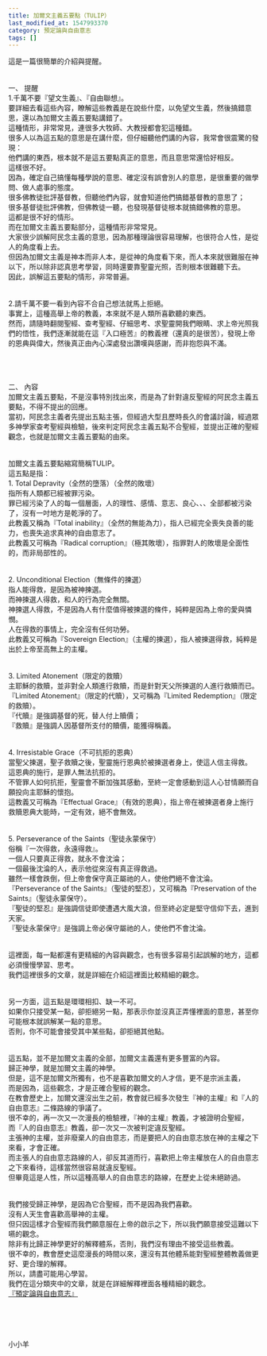```yaml
---
title: 加爾文主義五要點（TULIP）
last_modified_at: 1547993370
category: 預定論與自由意志
tags: []
---
```


<p>這是一篇很簡單的介紹與提醒。<br/><!--more--><br/><br/>一、	提醒<br/>1.千萬不要『望文生義』、『自由聯想』。<br/>要詳細去看這些內容，瞭解這些教義是在說些什麼，以免望文生義，然後搞錯意思，還以為加爾文主義五要點講錯了。<br/>這種情形，非常常見，連很多大牧師、大教授都會犯這種錯。<br/>很多人以為這五點的意思是在講什麼，但仔細聽他們講的內容，我常會很震驚的發現：<br/>他們講的東西，根本就不是這五要點真正的意思，而且意思常還恰好相反。<br/>這樣很不好。<br/>因為，確定自己搞懂每種學說的意思、確定沒有誤會別人的意思，是很重要的做學問、做人處事的態度。<br/>很多佛教徒批評基督教，但聽他們內容，就會知道他們搞錯基督教的意思了；<br/>很多基督徒批評佛教，但佛教徒一聽，也發現基督徒根本就搞錯佛教的意思。<br/>這都是很不好的情形。<br/>而在加爾文主義五要點部分，這種情形非常常見。<br/>大家很少誤解阿民念主義的意思，因為那種理論很容易理解，也很符合人性，是從人的角度看上去。<br/>但因為加爾文主義是神本而非人本，是從神的角度看下來，而人本來就很難服在神以下，所以除非認真思考學習，同時還要靠聖靈光照，否則根本很難聽下去。<br/>因此，誤解這五要點的情形，非常普遍。<br/><br/><br/>2.請千萬不要一看到內容不合自己想法就馬上拒絕。<br/>事實上，這種高舉上帝的教義，本來就不是人類所喜歡聽的東西。<br/>然而，請隨時翻閱聖經、查考聖經、仔細思考、求聖靈開我們眼睛、求上帝光照我們的悟性，我們逐漸就能在這『入口極苦』的教義裡（還真的是很苦），發現上帝的恩典與偉大，然後真正由內心深處發出讚嘆與感謝，而非抱怨與不滿。<br/><br/><br/><br/><br/>二、	內容<br/>加爾文主義五要點，不是沒事特別找出來，而是為了針對違反聖經的阿民念主義五要點，不得不提出的回應。<br/>當初，阿民念主義者先提出五點主張，但經過大型且歷時長久的會議討論，經過眾多神學家查考聖經與檢驗，後來判定阿民念主義五點不合聖經，並提出正確的聖經觀念，也就是加爾文主義五要點的由來。<br/><br/><br/>加爾文主義五要點縮寫簡稱TULIP。<br/>這五點是指：<br/>1.	Total Depravity（全然的墮落）（全然的敗壞）<br/>指所有人類都已經被罪污染。<br/>罪已經污染了人的每一個層面，人的理性、感情、意志、良心、、、全部都被污染了，沒有一吋地方是乾淨的了。<br/>此教義又稱為『Total inability』（全然的無能為力），指人已經完全喪失良善的能力，也喪失追求真神的自由意志了。<br/>此教義又可稱為『Radical corruption』（極其敗壞），指罪對人的敗壞是全面性的，而非局部性的。<br/><br/><br/>2.	Unconditional Election（無條件的揀選）<br/>指人能得救，是因為被神揀選。<br/>而神揀選人得救，和人的行為完全無關。<br/>神揀選人得救，不是因為人有什麼值得被揀選的條件，純粹是因為上帝的愛與憐憫。<br/>人在得救的事情上，完全沒有任何功勞。<br/>此教義又可稱為『Sovereign Election』（主權的揀選），指人被揀選得救，純粹是出於上帝至高無上的主權。<br/><br/><br/>3.	Limited Atonement（限定的救贖）<br/>主耶穌的救贖，並非對全人類進行救贖，而是針對天父所揀選的人進行救贖而已。<br/>『Limited Atonement』（限定的代贖），又可稱為『Limited Redemption』（限定的救贖）。<br/>『代贖』是強調基督的死，替人付上贖價；<br/>『救贖』是強調人因基督所支付的贖價，能獲得稱義。<br/><br/><br/>4.	Irresistable Grace（不可抗拒的恩典）<br/>當聖父揀選，聖子救贖之後，聖靈施行恩典於被揀選者身上，使這人信主得救。<br/>這恩典的施行，是罪人無法抗拒的。<br/>不管罪人如何抗拒，聖靈會不斷加強其感動，至終一定會感動到這人心甘情願而自願投向主耶穌的懷抱。<br/>這教義又可稱為『Effectual Grace』（有效的恩典），指上帝在被揀選者身上施行救贖恩典大能時，一定有效，絕不會無效。<br/><br/><br/>5.	Perseverance of the Saints（聖徒永蒙保守）<br/>俗稱『一次得救，永遠得救』。<br/>一個人只要真正得救，就永不會沈淪；<br/>一個最後沈淪的人，表示他從來沒有真正得救過。<br/>雖然一樣會跌倒，但上帝會保守真正屬祂的人，使他們絕不會沈淪。<br/>『Perseverance of the Saints』（聖徒的堅忍），又可稱為『Preservation of the Saints』（聖徒永蒙保守）。<br/>『聖徒的堅忍』是強調信徒即使遭遇大風大浪，但至終必定是堅守信仰下去，進到天家。<br/>『聖徒永蒙保守』是強調上帝必保守屬祂的人，使他們不會沈淪。<br/><br/><br/>這裡面，每一點都還有更精細的內容與觀念，也有很多容易引起誤解的地方，這都必須慢慢學習、思考。<br/>我們這裡很多的文章，就是詳細在介紹這裡面比較精細的觀念。<br/><br/><br/>另一方面，這五點是環環相扣、缺一不可。<br/>如果你只接受某一點，卻拒絕另一點，那表示你並沒真正弄懂裡面的意思，甚至你可能根本就誤解某一點的意思。<br/>否則，你不可能會接受其中某些點，卻拒絕其他點。<br/><br/><br/>這五點，並不是加爾文主義的全部，加爾文主義還有更多豐富的內容。<br/>歸正神學，就是加爾文主義的神學。<br/>但是，這不是加爾文所獨有，也不是喜歡加爾文的人才信，更不是宗派主義，<br/>而是因為，這些觀念，才是正確合聖經的觀念。<br/>在教會歷史上，加爾文還沒出生之前，教會就已經多次發生『神的主權』和『人的自由意志』二條路線的爭議了。<br/>很不幸的，再一次又一次漫長的檢驗裡，『神的主權』教義，才被證明合聖經，<br/>而『人的自由意志』教義，卻一次又一次被判定違反聖經。<br/>主張神的主權，並非廢棄人的自由意志，而是要把人的自由意志放在神的主權之下來看，才會正確。<br/>而主張人的自由意志路線的人，卻反其道而行，喜歡把上帝主權放在人的自由意志之下來看待，這樣當然很容易就違反聖經。<br/>但畢竟這是人性，所以這種高舉人的自由意志的路線，在歷史上從未絕跡過。<br/><br/><br/>我們接受歸正神學，是因為它合聖經，而不是因為我們喜歡。<br/>沒有人天生會喜歡高舉神的主權。<br/>但只因這樣才合聖經而我們願意服在上帝的啟示之下，所以我們願意接受這難以下嚥的觀念。<br/>除非有比歸正神學更好的解釋體系，否則，我們沒有理由不接受這些教義。<br/>很不幸的，教會歷史這麼漫長的時間以來，還沒有其他體系能對聖經整體教義做更好、更合理的解釋。<br/>所以，請盡可能用心學習。<br/>我們在這分類夾中的文章，就是在詳細解釋裡面各種精細的觀念。<br/><a href="http://blog.roodo.com/yml/archives/cat_144660.html" target="_blank">『預定論與自由意志』</a></p><br/><br/><br/><br/>小小羊<br/><br/><p> </p><br/>
